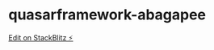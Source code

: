 # quasarframework-abagapee

[Edit on StackBlitz ⚡️](https://stackblitz.com/edit/quasarframework-abagap)
